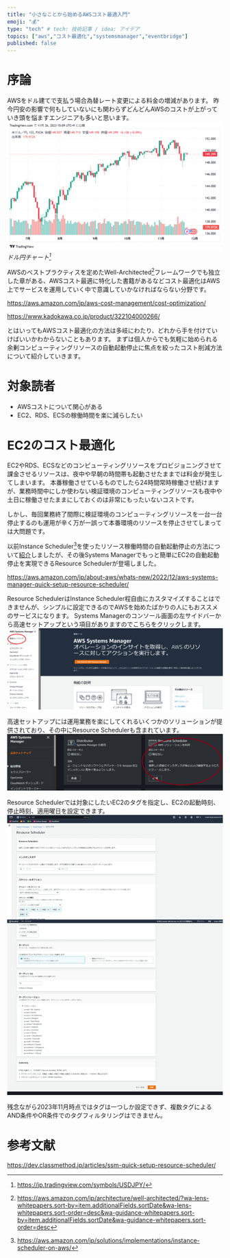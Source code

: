 ```yaml
---
title: "小さなことから始めるAWSコスト最適入門"
emoji: "💰"
type: "tech" # tech: 技術記事 / idea: アイデア
topics: ["aws","コスト最適化","systemsmanager","eventbridge"]
published: false
---
```


# 序論
AWSをドル建てで支払う場合為替レート変更による料金の増減があります。
昨今円安の影響で何もしていないにも関わらずどんどんAWSのコストが上がっていき頭を悩ますエンジニアも多いと思います。
![チャート図](/images/aws-small-cost-optimize/image1.png)
*ドル円チャート[^1]*

AWSのベストプラクティスを定めたWell-Architected[^2]フレームワークでも独立した章がある、AWSコスト最適に特化した書籍があるなどコスト最適化はAWS上でサービスを運用していく中で意識していかなければならない分野です。

https://aws.amazon.com/jp/aws-cost-management/cost-optimization/

https://www.kadokawa.co.jp/product/322104000266/

とはいってもAWSコスト最適化の方法は多岐にわたり、どれから手を付けていけばいいかわからないこともあります。
まずは個人からでも気軽に始められる余剰コンピューティングリソースの自動起動停止に焦点を絞ったコスト削減方法について紹介していきます。

[^1]: https://jp.tradingview.com/symbols/USDJPY/
[^2]: https://aws.amazon.com/jp/architecture/well-architected/?wa-lens-whitepapers.sort-by=item.additionalFields.sortDate&wa-lens-whitepapers.sort-order=desc&wa-guidance-whitepapers.sort-by=item.additionalFields.sortDate&wa-guidance-whitepapers.sort-order=desc

# 対象読者

- AWSコストについて関心がある
- EC2、RDS、ECSの稼働時間を楽に減らしたい

# EC2のコスト最適化

EC2やRDS、ECSなどのコンピューティングリソースをプロビジョニングさせて課金させるリソースは、夜中や早朝の時間帯も起動させたままでは料金が発生してしまいます。
本番稼働させているものでしたら24時間常時稼働させ続けますが、業務時間中にしか使わない検証環境のコンピューティングリソースも夜中や土日に稼働させたままにしておくのは非常にもったいないコストです。

しかし、毎回業務終了間際に検証環境のコンピューティングリソースを一台一台停止するのも運用が辛く万が一誤って本番環境のリソースを停止させてしまっては大問題です。

以前Instance Scheduler[^3]を使ったリソース稼働時間の自動起動停止の方法について[紹介](https://zenn.dev/yuta28/articles/ec2-schedule)しましたが、その後Systems Managerでもっと簡単にEC2の自動起動停止を実現できるResource Schedulerが登場しました。

https://aws.amazon.com/jp/about-aws/whats-new/2022/12/aws-systems-manager-quick-setup-resource-scheduler/

Resource SchedulerはInstance Scheduler程自由にカスタマイズすることはできませんが、シンプルに設定できるのでAWSを始めたばかりの人にもおススメのサービスになります。
Systems Managerのコンソール画面の左サイドバーから高速セットアップという項目がありますのでこちらをクリックします。
![](/images/aws-small-cost-optimize/image2.png)

高速セットアップには運用業務を楽にしてくれるいくつかのソリューションが提供されており、その中にResource Schedulerも含まれています。
![](/images/aws-small-cost-optimize/image3.png)

Resource Schedulerでは対象にしたいEC2のタグを指定し、EC2の起動時刻、停止時刻、適用曜日を設定できます。
![](/images/aws-small-cost-optimize/image4.png)

残念ながら2023年11月時点ではタグは一つしか設定できず、複数タグによるAND条件やOR条件でのタグフィルタリングはできません。

[^3]: https://aws.amazon.com/jp/solutions/implementations/instance-scheduler-on-aws/

# 参考文献
https://dev.classmethod.jp/articles/ssm-quick-setup-resource-scheduler/